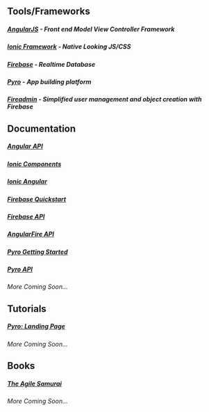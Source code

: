 ## Tools/Frameworks

##### [AngularJS](http://angularjs.org) - Front end Model View Controller Framework

##### [Ionic Framework](http://ionicframework.com) - Native Looking JS/CSS

##### [Firebase](http://firebase.com) - Realtime Database

##### [Pyro](http://pyroplatform.com) - App building platform

##### [Fireadmin](http://github.com/prescottprue/Fireadmin) - Simplified user management and object creation with Firebase

## Documentation

##### [Angular API](https://docs.angularjs.org/api?PHPSESSID=cae8e98e7ca559b4605d75c813b358ee)

##### [Ionic Components](http://ionicframework.com/docs/components/)

##### [Ionic Angular](http://ionicframework.com/docs/api/)

##### [Firebase Quickstart](https://www.firebase.com/docs/web/quickstart.html)

##### [Firebase API](https://www.firebase.com/docs/web/api/)

##### [AngularFire API](https://www.firebase.com/docs/web/libraries/angular/api.html)

##### [Pyro Getting Started](http://pyrolabs.readme.io/v1.0/docs/getting-started)

##### [Pyro API](http://cdn.pyrolabs.io/library/current/docs/Pyro.html)

*More Coming Soon...*


## Tutorials

##### [Pyro: Landing Page](http://pyrolabs.readme.io/v1.0/docs/add-a-landing-page)

*More Coming Soon...*

## Books

##### [The Agile Samurai](http://www.cs.umss.edu.bo/doc/material/mat_gral_130/the_agile_samurai.pdf)

*More Coming Soon...*
